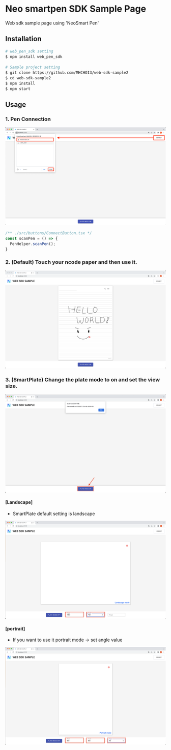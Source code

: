 # Neo smartpen SDK Sample Page
Web sdk sample page using 'NeoSmart Pen'

## Installation 
``` sh
# web_pen_sdk setting
$ npm install web_pen_sdk

# Sample project setting
$ git clone https://github.com/MHCHOI3/web-sdk-sample2
$ cd web-sdk-sample2
$ npm install
$ npm start
```


## Usage

### 1. Pen Connection
![MainPage](./src/assets/1.png)
```typescript
/** ./src/buttons/ConnectButton.tsx */
const scanPen = () => {
  PenHelper.scanPen();
}
```

### 2. **(Default)** Touch your ncode paper and then use it.
![DefaultPage](./src/assets/2.png)


### 3. **(SmartPlate)**  Change the plate mode to on and set the view size.
![SmartPlatePage](./src/assets/3.png)

#### [Landscape]
- SmartPlate default setting is landscape 

![SmartPlateLandscape](./src/assets/4.png)

#### [portrait]
- If you want to use it portrait mode -> set angle value

![SmartPlatePortrait](./src/assets/5.png)

